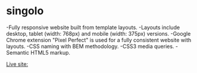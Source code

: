 # singolo

-Fully responsive website built from template layouts.
-Layouts include desktop, tablet (width: 768px) and mobile (width: 375px) versions.
-Google Chrome extension "Pixel Perfect" is used for a fully consistent website with layouts.
-CSS naming with BEM methodology. 
-CSS3 media queries. 
-Semantic HTML5 markup. 

[Live site:](https://liudmyla-solod.github.io/singolo/)
